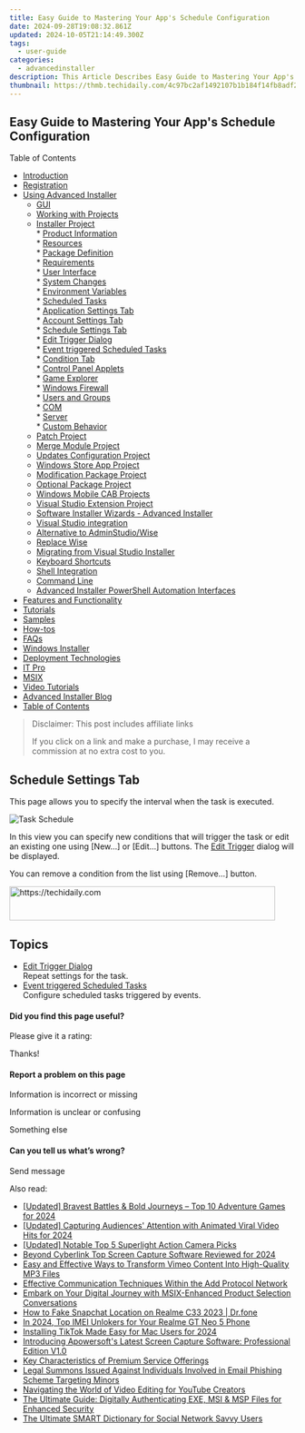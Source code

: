 ```yaml
---
title: Easy Guide to Mastering Your App's Schedule Configuration
date: 2024-09-28T19:08:32.861Z
updated: 2024-10-05T21:14:49.300Z
tags:
  - user-guide
categories:
  - advancedinstaller
description: This Article Describes Easy Guide to Mastering Your App's Schedule Configuration
thumbnail: https://thmb.techidaily.com/4c97bc2af1492107b1b184f14fb8adf2794e8087692febb7453a2f4b3997ee72.jpg
---
```


## Easy Guide to Mastering Your App's Schedule Configuration

Table of Contents

* [Introduction](https://tools.techidaily.com/advancedinstaller/products/)
* [Registration](https://tools.techidaily.com/advancedinstaller/products/)
* [Using Advanced Installer](https://tools.techidaily.com/advancedinstaller/products/)  
   * [GUI](https://tools.techidaily.com/advancedinstaller/products/)  
   * [Working with Projects](https://tools.techidaily.com/advancedinstaller/products/)  
   * [Installer Project](https://tools.techidaily.com/advancedinstaller/products/)  
         * [Product Information](https://tools.techidaily.com/advancedinstaller/products/)  
         * [Resources](https://tools.techidaily.com/advancedinstaller/products/)  
         * [Package Definition](https://tools.techidaily.com/advancedinstaller/products/)  
         * [Requirements](https://tools.techidaily.com/advancedinstaller/products/)  
         * [User Interface](https://tools.techidaily.com/advancedinstaller/products/)  
         * [System Changes](https://tools.techidaily.com/advancedinstaller/products/)  
                  * [Environment Variables](https://tools.techidaily.com/advancedinstaller/products/)  
                  * [Scheduled Tasks](https://tools.techidaily.com/advancedinstaller/products/)  
                              * [Application Settings Tab](https://tools.techidaily.com/advancedinstaller/products/)  
                              * [Account Settings Tab](https://tools.techidaily.com/advancedinstaller/products/)  
                              * [Schedule Settings Tab](https://tools.techidaily.com/advancedinstaller/products/)  
                                             * [Edit Trigger Dialog](https://tools.techidaily.com/advancedinstaller/products/)  
                                             * [Event triggered Scheduled Tasks](https://tools.techidaily.com/advancedinstaller/products/)  
                              * [Condition Tab](https://tools.techidaily.com/advancedinstaller/products/)  
                  * [Control Panel Applets](https://tools.techidaily.com/advancedinstaller/products/)  
                  * [Game Explorer](https://tools.techidaily.com/advancedinstaller/products/)  
                  * [Windows Firewall](https://tools.techidaily.com/advancedinstaller/products/)  
                  * [Users and Groups](https://tools.techidaily.com/advancedinstaller/products/)  
                  * [COM](https://tools.techidaily.com/advancedinstaller/products/)  
         * [Server](https://tools.techidaily.com/advancedinstaller/products/)  
         * [Custom Behavior](https://tools.techidaily.com/advancedinstaller/products/)  
   * [Patch Project](https://tools.techidaily.com/advancedinstaller/products/)  
   * [Merge Module Project](https://tools.techidaily.com/advancedinstaller/products/)  
   * [Updates Configuration Project](https://tools.techidaily.com/advancedinstaller/products/)  
   * [Windows Store App Project](https://tools.techidaily.com/advancedinstaller/products/)  
   * [Modification Package Project](https://tools.techidaily.com/advancedinstaller/products/)  
   * [Optional Package Project](https://tools.techidaily.com/advancedinstaller/products/)  
   * [Windows Mobile CAB Projects](https://tools.techidaily.com/advancedinstaller/products/)  
   * [Visual Studio Extension Project](https://tools.techidaily.com/advancedinstaller/products/)  
   * [Software Installer Wizards - Advanced Installer](https://tools.techidaily.com/advancedinstaller/products/)  
   * [Visual Studio integration](https://tools.techidaily.com/advancedinstaller/products/)  
   * [Alternative to AdminStudio/Wise](https://tools.techidaily.com/advancedinstaller/products/)  
   * [Replace Wise](https://tools.techidaily.com/advancedinstaller/products/)  
   * [Migrating from Visual Studio Installer](https://tools.techidaily.com/advancedinstaller/products/)  
   * [Keyboard Shortcuts](https://tools.techidaily.com/advancedinstaller/products/)  
   * [Shell Integration](https://tools.techidaily.com/advancedinstaller/products/)  
   * [Command Line](https://tools.techidaily.com/advancedinstaller/products/)  
   * [Advanced Installer PowerShell Automation Interfaces](https://tools.techidaily.com/advancedinstaller/products/)
* [Features and Functionality](https://tools.techidaily.com/advancedinstaller/products/)
* [Tutorials](https://tools.techidaily.com/advancedinstaller/products/)
* [Samples](https://tools.techidaily.com/advancedinstaller/products/)
* [How-tos](https://tools.techidaily.com/advancedinstaller/products/)
* [FAQs](https://tools.techidaily.com/advancedinstaller/products/)
* [Windows Installer](https://tools.techidaily.com/advancedinstaller/products/)
* [Deployment Technologies](https://tools.techidaily.com/advancedinstaller/products/)
* [IT Pro](https://tools.techidaily.com/advancedinstaller/products/)
* [MSIX](https://tools.techidaily.com/advancedinstaller/products/)
* [Video Tutorials](https://tools.techidaily.com/advancedinstaller/products/)
* [Advanced Installer Blog](https://tools.techidaily.com/advancedinstaller/products/)
* [Table of Contents](https://tools.techidaily.com/advancedinstaller/products/)

>  Disclaimer: This post includes affiliate links
>
>  If you click on a link and make a purchase, I may receive a commission at no extra cost to you.
>

## Schedule Settings Tab

 This page allows you to specify the interval when the task is executed.

![Task Schedule](https://cdn.advancedinstaller.com/img/dialog/tasks-schedule.png "Task Schedule")  

In this view you can specify new conditions that will trigger the task or edit an existing one using \[New...\] or \[Edit...\] buttons. The [Edit Trigger](https://tools.techidaily.com/advancedinstaller/products/) dialog will be displayed. 

You can remove a condition from the list using \[Remove...\] button.

<!-- affiliate ads begin -->
<a href="https://bluettius.sjv.io/c/5597632/2139114/17108" target="_top" id="2139114">
  <img src="//a.impactradius-go.com/display-ad/17108-2139114" border="0" alt="https://techidaily.com" width="468" height="60"/>
</a>
<img height="0" width="0" src="https://bluettius.sjv.io/i/5597632/2139114/17108" style="position:absolute;visibility:hidden;" border="0" />
<!-- affiliate ads end -->

## Topics

* [Edit Trigger Dialog](https://tools.techidaily.com/advancedinstaller/products/)  
Repeat settings for the task.
* [Event triggered Scheduled Tasks](https://tools.techidaily.com/advancedinstaller/products/)  
Configure scheduled tasks triggered by events.

#### Did you find this page useful?

Please give it a rating:

 Thanks!

#### Report a problem on this page

Information is incorrect or missing

Information is unclear or confusing

Something else

#### Can you tell us what’s wrong?

Send message

<ins class="adsbygoogle"
     style="display:block"
     data-ad-format="autorelaxed"
     data-ad-client="ca-pub-7571918770474297"
     data-ad-slot="1223367746"></ins>

<ins class="adsbygoogle"
     style="display:block"
     data-ad-client="ca-pub-7571918770474297"
     data-ad-slot="8358498916"
     data-ad-format="auto"
     data-full-width-responsive="true"></ins>

<span class="atpl-alsoreadstyle">Also read:</span>
<div><ul>
<li><a href="https://screen-mirroring-recording.techidaily.com/updated-bravest-battles-and-bold-journeys-top-10-adventure-games-for-2024/"><u>[Updated] Bravest Battles & Bold Journeys – Top 10 Adventure Games for 2024</u></a></li>
<li><a href="https://tiktok-clips.techidaily.com/updated-capturing-audiences-attention-with-animated-viral-video-hits-for-2024/"><u>[Updated] Capturing Audiences' Attention with Animated Viral Video Hits for 2024</u></a></li>
<li><a href="https://extra-skills.techidaily.com/updated-notable-top-5-superlight-action-camera-picks/"><u>[Updated] Notable Top 5 Superlight Action Camera Picks</u></a></li>
<li><a href="https://remote-screen-capture.techidaily.com/beyond-cyberlink-top-screen-capture-software-reviewed-for-2024/"><u>Beyond Cyberlink Top Screen Capture Software Reviewed for 2024</u></a></li>
<li><a href="https://fox-search.techidaily.com/easy-and-effective-ways-to-transform-vimeo-content-into-high-quality-mp3-files/"><u>Easy and Effective Ways to Transform Vimeo Content Into High-Quality MP3 Files</u></a></li>
<li><a href="https://fox-search.techidaily.com/effective-communication-techniques-within-the-add-protocol-network/"><u>Effective Communication Techniques Within the Add Protocol Network</u></a></li>
<li><a href="https://fox-search.techidaily.com/embark-on-your-digital-journey-with-msix-enhanced-product-selection-conversations/"><u>Embark on Your Digital Journey with MSIX-Enhanced Product Selection Conversations</u></a></li>
<li><a href="https://location-social.techidaily.com/how-to-fake-snapchat-location-on-realme-c33-2023-drfone-by-drfone-virtual-android/"><u>How to Fake Snapchat Location on Realme C33 2023 | Dr.fone</u></a></li>
<li><a href="https://sim-unlock.techidaily.com/in-2024-top-imei-unlokers-for-your-realme-gt-neo-5-phone-by-drfone-android/"><u>In 2024, Top IMEI Unlokers for Your Realme GT Neo 5 Phone</u></a></li>
<li><a href="https://tiktok-videos.techidaily.com/installing-tiktok-made-easy-for-mac-users-for-2024/"><u>Installing TikTok Made Easy for Mac Users for 2024</u></a></li>
<li><a href="https://fox-search.techidaily.com/introducing-apowersofts-latest-screen-capture-software-professional-edition-v10/"><u>Introducing Apowersoft's Latest Screen Capture Software: Professional Edition V1.0</u></a></li>
<li><a href="https://fox-search.techidaily.com/key-characteristics-of-premium-service-offerings/"><u>Key Characteristics of Premium Service Offerings</u></a></li>
<li><a href="https://fox-search.techidaily.com/legal-summons-issued-against-individuals-involved-in-email-phishing-scheme-targeting-minors/"><u>Legal Summons Issued Against Individuals Involved in Email Phishing Scheme Targeting Minors</u></a></li>
<li><a href="https://youtube-lab.techidaily.com/ating-the-world-of-video-editing-for-youtube-creators/"><u>Navigating the World of Video Editing for YouTube Creators</u></a></li>
<li><a href="https://fox-search.techidaily.com/the-ultimate-guide-digitally-authenticating-exe-msi-and-msp-files-for-enhanced-security/"><u>The Ultimate Guide: Digitally Authenticating EXE, MSI & MSP Files for Enhanced Security</u></a></li>
<li><a href="https://facebook.techidaily.com/the-ultimate-smart-dictionary-for-social-network-savvy-users/"><u>The Ultimate SMART Dictionary for Social Network Savvy Users</u></a></li>
</ul></div>

